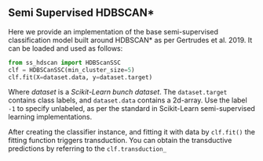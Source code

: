 ## Semi Supervised HDBSCAN*
Here we provide an implementation of the base semi-supervised classification model built around HDBSCAN* as per Gertrudes et al. 2019. It can be loaded and used as follows:
```python
from ss_hdscan import HDBScanSSC
clf = HDBSCanSSC(min_cluster_size=5)
clf.fit(X=dataset.data, y=dataset.target)
```
Where *dataset* is a *Scikit-Learn bunch dataset*. The ```dataset.target``` contains class labels, and ```dataset.data``` contains a 2d-array. Use the label ```-1``` to specify unlabeled, as per the standard in Scikit-Learn semi-supervised learning implementations.

After creating the classifier instance, and fitting it with data by `clf.fit()` the fitting function triggers transduction. You can obtain the transductive predictions by referring to the `clf.transduction_`
